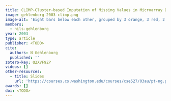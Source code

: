 ```yaml
---
title: CLIMP-Cluster-based Imputation of Missing Values in Microarray Data
image: gehlenborg-2003-climp.png
image-alt: 'Eight bars below each other, grouped by 3 orange, 3 red, 2 blue, with drawn edges beside it.'
members:
  - nils-gehlenborg
year: 2003
type: article
publisher: <TODO>
cite:
  authors: N Gehlenborg
  published: ''
zotero-key: Q2XVF9ZP
videos: []
other-resources:
  - title: Slides
    url: 'https://courses.cs.washington.edu/courses/cse527/03au/pt-ng.pdf'
awards: []
doi: <TODO>
---
```


